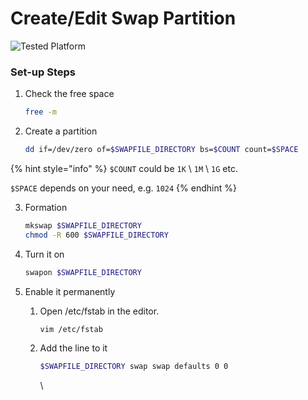 # Create/Edit Swap Partition

![Tested Platform](https://img.shields.io/badge/RockyLinux\_9.1-Tested-green?style=flat\&logo=RockyLinux)

### Set-up Steps

1.  Check the free space

    ```bash
    free -m
    ```
2.  Create a partition

    ```bash
    dd if=/dev/zero of=$SWAPFILE_DIRECTORY bs=$COUNT count=$SPACE
    ```

{% hint style="info" %}
`$COUNT` could be `1K` \ `1M` \ `1G` etc.

`$SPACE` depends on your need, e.g. `1024`
{% endhint %}

3.  Formation

    ```bash
    mkswap $SWAPFILE_DIRECTORY
    chmod -R 600 $SWAPFILE_DIRECTORY
    ```


4.  Turn it on

    ```bash
    swapon $SWAPFILE_DIRECTORY
    ```


5. Enable it permanently
   1.  Open /etc/fstab in the editor.

       ```bash
       vim /etc/fstab
       ```
   2.  Add the line to it

       ```bash
       $SWAPFILE_DIRECTORY swap swap defaults 0 0
       ```

       \
